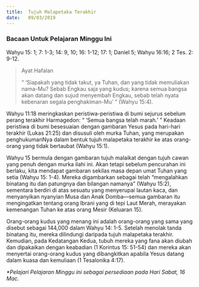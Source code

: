 ```yaml
---
title:  Tujuh Malapetaka Terakhir
date:   09/03/2019
---
```


### Bacaan Untuk Pelajaran Minggu Ini
Wahyu 15: 1; 7: 1-3; 14: 9, 10; 16: 1-12; 17: 1; Daniel 5; Wahyu 16:16; 2 Tes. 2: 9-12.

> <p>Ayat Hafalan</p>
> “ ‘Siapakah yang tidak takut, ya Tuhan, dan yang tidak memuliakan nama-Mu? Sebab Engkau saja yang kudus; karena semua bangsa akan datang dan sujud menyembah Engkau, sebab telah nyata kebenaran segala penghakiman-Mu’ ” (Wahyu 15:4).

Wahyu 11:18 meringkaskan peristiwa-peristiwa di bumi sejurus sebelum   perang terakhir  Harmagedon: “ ‘Semua bangsa telah marah.’ ” Keadaan peristiwa di bumi besesuaian dengan gambaran Yesus pada hari-hari terakhir (Lukas 21:25) dan disusuli oleh murka Tuhan, yang merupakan penghukumanNya dalam bentuk  tujuh malapetaka terakhir  ke atas orang-orang yang tidak bertaubat (Wahyu 15:1). 

Wahyu 15 bermula dengan gambaran tujuh malaikat dengan tujuh cawan yang penuh dengan murka ilahi ini. Akan tetapi sebelum pencurahan ini berlaku, kita mendapat gambaran sekilas masa depan umat Tuhan yang setia (Wahyu 15: 1-4). Mereka digambarkan sebagai telah “mengalahkan binatang itu dan patungnya dan bilangan namanya” (Wahyu 15:2), sementara berdiri di atas sesuatu yang menyerupai lautan kaca, dan menyanyikan nyanyian Musa dan  Anak Domba—semua  gambaran itu mengingatkan tentang orang Ibrani yang di tepi Laut Merah, merayakan kemenangan Tuhan ke atas orang Mesir (Keluaran 15).

Orang-orang kudus yang menang ini adalah  orang-orang yang sama yang disebut sebagai 144,000 dalam Wahyu 14: 1-5. Setelah menolak tanda binatang itu, mereka dilindungi daripada tujuh malapetaka terakhir. Kemudian, pada Kedatangan Kedua,  tubuh mereka yang fana akan diubah dan dipakaikan dengan keabadian (1 Korintus 15: 51-54) dan mereka akan menyertai orang-orang kudus yang dibangkitkan apabila Yesus datang dalam kuasa dan kemuliaan (1 Tesalonika 4:17). 

_*Pelajari Pelajaran Minggu ini sebagai persediaan pada Hari Sabat, 16 Mac._